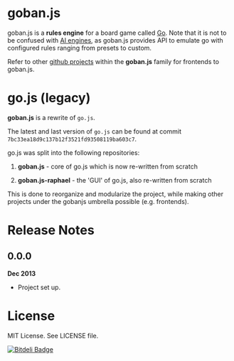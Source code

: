 goban.js
========

goban.js is a **rules engine** for a board game called [Go](https://en.wikipedia.org/wiki/Go_(game)). Note that it is not to be confused with [AI engines](https://en.wikipedia.org/wiki/Computer_Go), as goban.js provides API to emulate go with configured rules ranging from presets to custom.

Refer to other [github projects](https://github.com/gobanjs) within the **goban.js** family for frontends to goban.js.


go.js (legacy)
==============

**goban.js** is a rewrite of `go.js`.

The latest and last version of `go.js` can be found at commit `7bc33ea18d9c137b12f3521fd93508119ba603c7`.

go.js was split into the following repositories:

1. **goban.js** - core of go.js which is now re-written from scratch

2. **goban.js-raphael** - the 'GUI' of go.js, also re-written from scratch

This is done to reorganize and modularize the project, while making other projects under the gobanjs umbrella possible (e.g. frontends).

Release Notes
=============

## 0.0.0

**Dec 2013**

* Project set up.

License
=======

MIT License. See LICENSE file.

[![Bitdeli Badge](https://d2weczhvl823v0.cloudfront.net/gobanjs/gojs/trend.png)](https://bitdeli.com/free "Bitdeli Badge")
